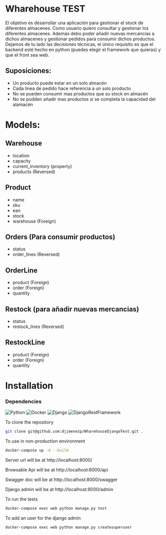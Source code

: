 # Wharehouse TEST
El objetivo es desarrollar una aplicación para gestionar el stock de diferentes almacenes.
Como usuario quiero consultar y gestionar los diferentes almacenes.
Además debo poder añadir nuevas mercancías a dichos almacenes y gestionar pedidos para consumir dichos productos.
Dejamos de tu lado las decisiones técnicas, el único requisito es que el backend esté hecho en python (puedes elegir el
framework que quieras) y que el front sea web.

## Suposiciones:
* Un producto puede estar en un solo almacén
* Cada linea de pedido hace referencia a un solo producto
* No se pueden consumir mas productos que su stock en almacén
* No se pudden añadir mas productos si se completa la capacidad del alamacén

# Models:
## Warehouse
* location
* capacity
* current_inventory (property)
* products (Reversed)

## Product
* name
* sku
* ean
* stock
* warehouse (Foreign)

## Orders (Para consumir productos)
* status
* order_lines  (Reversed)

## OrderLine
* product (Foreign)
* order (Foreign)
* quantity

## Restock (para añadir nuevas mercancias)
* status
* restock_lines  (Reversed)

## RestockLine
* product (Foreign)
* order (Foreign)
* quantity

# Installation
### Dependencies
![Python](https://img.shields.io/badge/Python-3.9.6-greenyellow)
![Docker](https://img.shields.io/badge/Docker-3.9.2-blue)
![Django](https://img.shields.io/badge/Django-4.1.4-darkgreen)
![DjangoRestFramework](https://img.shields.io/badge/DjangoRestFramwork-3.13.1-darkred)

To clone the repository

```sh
git clone git@github.com:djimenezp/WharehouseDjangoTest.git .
```

To use in non-production environment

```sh
docker-compose up -d --build
```

Server url will be at http://localhost:8000/

Browsable Api will be at http://localhost:8000/api

Swagger doc will be at http://localhost:8000/swagger

Django admin will be at http://localhost:8000/admin

To run the tests

```sh
docker-compose exec web python manage.py test
```
To add an user for the django admin

```sh
docker-compose exec web python manage.py createsuperuser
```
